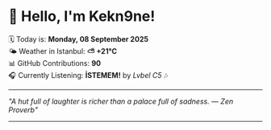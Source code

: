 # 👋 Hello, I'm Kekn9ne!

🗓️ Today is: **Monday, 08 September 2025**  
🌤️ Weather in Istanbul: **⛅️  +21°C**  
📊 GitHub Contributions: **90**  
🎧 Currently Listening: **İSTEMEM!** by *Lvbel C5* 🎶

---

_"A hut full of laughter is richer than a palace full of sadness. — *Zen Proverb*"_

---
